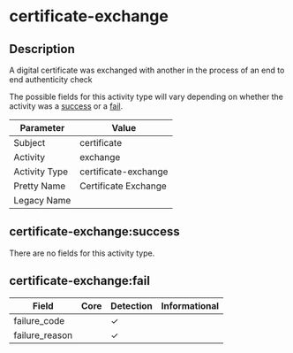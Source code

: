 certificate-exchange
====================

Description
-----------
A digital certificate was exchanged with another in the process of an end to end authenticity check

The possible fields for this activity type will vary depending on whether the activity was a [success](#certificate-exchangesuccess) or a [fail](#certificate-exchangefail).

| Parameter     | Value                |
| ------------- | -------------------- |
| Subject       | certificate          |
| Activity      | exchange             |
| Activity Type | certificate-exchange |
| Pretty Name   | Certificate Exchange |
| Legacy Name   |                      |

certificate-exchange:success
----------------------------

There are no fields for this activity type.


certificate-exchange:fail
-------------------------

| Field          | Core | Detection | Informational |
| -------------- | ---- | --------- | ------------- |
| failure_code   |      | &#10003;  |               |
| failure_reason |      | &#10003;  |               |